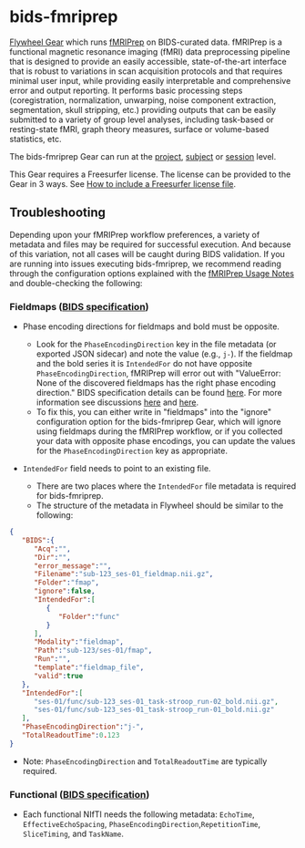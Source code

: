 # bids-fmriprep
[Flywheel Gear](https://github.com/flywheel-io/gears/tree/master/spec) which runs [fMRIPrep](http://fmriprep.readthedocs.io) on BIDS-curated data. fMRIPrep is a functional magnetic resonance imaging (fMRI) data preprocessing pipeline that is designed to provide an easily accessible, state-of-the-art interface that is robust to variations in scan acquisition protocols and that requires minimal user input, while providing easily interpretable and comprehensive error and output reporting. It performs basic processing steps (coregistration, normalization, unwarping, noise component extraction, segmentation, skull stripping, etc.) providing outputs that can be easily submitted to a variety of group level analyses, including task-based or resting-state fMRI, graph theory measures, surface or volume-based statistics, etc.

The bids-fmriprep Gear can run at the [project](https://docs.flywheel.io/hc/en-us/articles/360017808354-EM-6-1-x-Release-Notes),  [subject](https://docs.flywheel.io/hc/en-us/articles/360038261213-Run-an-analysis-gear-on-a-subject) or [session](https://docs.flywheel.io/hc/en-us/articles/360015505453-Analysis-Gears) level.

This Gear requires a Freesurfer license. The license can be provided to the Gear in 3 ways. See [How to include a Freesurfer license file](https://docs.flywheel.io/hc/en-us/articles/360013235453).

## Troubleshooting

Depending upon your fMRIPrep workflow preferences, a variety of metadata and files may be required for successful execution. And because of this variation, not all cases will be caught during BIDS validation. If you are running into issues executing bids-fmriprep, we recommend reading through the configuration options explained with the [fMRIPrep Usage Notes](https://fmriprep.org/en/stable/usage.html) and double-checking the following:

### Fieldmaps ([BIDS specification](https://bids-specification.readthedocs.io/en/stable/04-modality-specific-files/01-magnetic-resonance-imaging-data.html#fieldmap-data))

- Phase encoding directions for fieldmaps and bold must be opposite.
    - Look for the `PhaseEncodingDirection` key in the file metadata (or exported JSON sidecar) and note the value (e.g., `j-`). If the fieldmap and the bold series it is `IntendedFor` do not have opposite `PhaseEncodingDirection`, fMRIPrep will error out with "ValueError: None of the discovered fieldmaps has the right phase encoding direction." BIDS specification details can be found [here](https://bids-specification.readthedocs.io/en/stable/04-modality-specific-files/01-magnetic-resonance-imaging-data.html#case-4-multiple-phase-encoded-directions-pepolar). For more information see discussions [here](https://github.com/nipreps/fmriprep/issues/1148#issuecomment-392363308) and [here](https://neurostars.org/t/phase-encoding-error-for-field-maps/2650).
    - To fix this, you can either write in "fieldmaps" into the "ignore" configuration option for the bids-fmriprep Gear, which will ignore using fieldmaps during the fMRIPrep workflow, or if you collected your data with opposite phase encodings, you can update the values for the `PhaseEncodingDirection` key as appropriate.

- `IntendedFor` field needs to point to an existing file.
	- There are two places where the `IntendedFor` file metadata is required for bids-fmriprep. 
	- The structure of the metadata in Flywheel should be similar to the following:
	
```json
{
   "BIDS":{
      "Acq":"",
      "Dir":"",
      "error_message":"",
      "Filename":"sub-123_ses-01_fieldmap.nii.gz",
      "Folder":"fmap",
      "ignore":false,
      "IntendedFor":[
         {
            "Folder":"func"
         }
      ],
      "Modality":"fieldmap",
      "Path":"sub-123/ses-01/fmap",
      "Run":"",
      "template":"fieldmap_file",
      "valid":true
   },
   "IntendedFor":[
      "ses-01/func/sub-123_ses-01_task-stroop_run-02_bold.nii.gz",
      "ses-01/func/sub-123_ses-01_task-stroop_run-01_bold.nii.gz"
   ],
   "PhaseEncodingDirection":"j-",
   "TotalReadoutTime":0.123
}
```

- Note: `PhaseEncodingDirection` and `TotalReadoutTime` are typically required.

### Functional ([BIDS specification](https://bids-specification.readthedocs.io/en/stable/04-modality-specific-files/01-magnetic-resonance-imaging-data.html#task-including-resting-state-imaging-data))

- Each functional NIfTI needs the following metadata: `EchoTime`, `EffectiveEchoSpacing`, `PhaseEncodingDirection`,`RepetitionTime`, `SliceTiming`, and `TaskName`.

